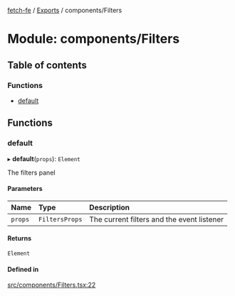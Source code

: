 [fetch-fe](../README.md) / [Exports](../modules.md) / components/Filters

# Module: components/Filters

## Table of contents

### Functions

- [default](components_Filters.md#default)

## Functions

### default

▸ **default**(`props`): `Element`

The filters panel

#### Parameters

| Name | Type | Description |
| :------ | :------ | :------ |
| `props` | `FiltersProps` | The current filters and the event listener |

#### Returns

`Element`

#### Defined in

[src/components/Filters.tsx:22](https://github.com/SimoneLazier/fetch-fe/blob/9486deb/src/components/Filters.tsx#L22)
